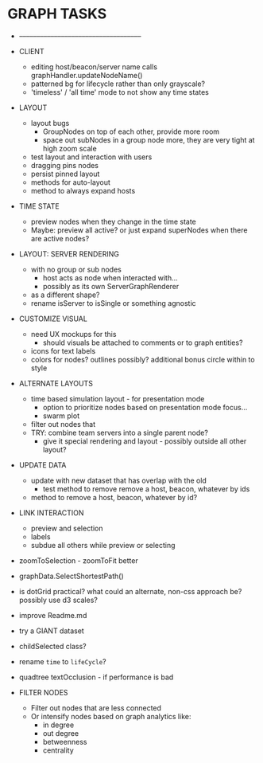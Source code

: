 # GRAPH TASKS

- –––––––––––––––––––––––––––––––––––

- CLIENT
  - editing host/beacon/server name calls graphHandler.updateNodeName()
  - patterned bg for lifecycle rather than only grayscale?
  - 'timeless' / 'all time' mode to not show any time states

- LAYOUT
  - layout bugs
    - GroupNodes on top of each other, provide more room
    - space out subNodes in a group node more, they are very tight at high zoom scale
  - test layout and interaction with users
  - dragging pins nodes
  - persist pinned layout
  - methods for auto-layout
  - method to always expand hosts

- TIME STATE
  - preview nodes when they change in the time state
  - Maybe: preview all active? or just expand superNodes when there are active nodes?

- LAYOUT: SERVER RENDERING
  - with no group or sub nodes
    - host acts as node when interacted with...
    - possibly as its own ServerGraphRenderer
  - as a different shape?
  - rename isServer to isSingle or something agnostic

- CUSTOMIZE VISUAL
  - need UX mockups for this
    - should visuals be attached to comments or to graph entities?
  - icons for text labels
  - colors for nodes? outlines possibly? additional bonus circle within to style

- ALTERNATE LAYOUTS
  - time based simulation layout - for presentation mode
    - option to prioritize nodes based on presentation mode focus...
    - swarm plot
  - filter out nodes that
  - TRY: combine team servers into a single parent node?
    - give it special rendering and layout - possibly outside all other layout?

- UPDATE DATA
  - update with new dataset that has overlap with the old
    - test method to remove remove a host, beacon, whatever by ids
  - method to remove a host, beacon, whatever by id?

- LINK INTERACTION
  - preview and selection
  - labels
  - subdue all others while preview or selecting

- zoomToSelection - zoomToFit better
- graphData.SelectShortestPath()
- is dotGrid practical? what could an alternate, non-css approach be? possibly use d3 scales?
- improve Readme.md
- try a GIANT dataset
- childSelected class?
- rename `time` to `lifeCycle`?
- quadtree textOcclusion - if performance is bad

- FILTER NODES
  - Filter out nodes that are less connected
  - Or intensify nodes based on graph analytics like:
    - in degree
    - out degree
    - betweenness
    - centrality
